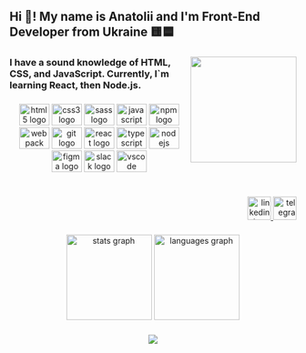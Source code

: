 <h2 align="left">Hi 👋! My name is Anatolii and I'm Front-End Developer from Ukraine 🟨🟦</h2>

###

<img align="right" height="186" src="https://media.proglib.io/posts/2019/09/23/862c8794e054ab2407425c117e8a0bd5.jpg"  />

###

<h3 align="left">I have a sound knowledge of HTML, CSS, and JavaScript. Currently, I`m learning React, then Node.js.</h3>

###

<div align="center">
  <img src="https://cdn.jsdelivr.net/gh/devicons/devicon/icons/html5/html5-original.svg" height="38" width="53" alt="html5 logo"  />
  <img src="https://cdn.jsdelivr.net/gh/devicons/devicon/icons/css3/css3-original.svg" height="38" width="53" alt="css3 logo"  />
  <img src="https://cdn.jsdelivr.net/gh/devicons/devicon/icons/sass/sass-original.svg" height="38" width="53" alt="sass logo"  />
  <img src="https://cdn.jsdelivr.net/gh/devicons/devicon/icons/javascript/javascript-original.svg" height="38" width="53" alt="javascript logo"  />
  <img src="https://cdn.jsdelivr.net/gh/devicons/devicon/icons/npm/npm-original-wordmark.svg" height="38" width="53" alt="npm logo"  />
  <img src="https://cdn.jsdelivr.net/gh/devicons/devicon/icons/webpack/webpack-original.svg" height="38" width="53" alt="webpack logo"  />
  <img src="https://cdn.jsdelivr.net/gh/devicons/devicon/icons/git/git-original.svg" height="38" width="53" alt="git logo"  />
  <img src="https://cdn.jsdelivr.net/gh/devicons/devicon/icons/react/react-original.svg" height="38" width="53" alt="react logo"  />
  <img src="https://cdn.jsdelivr.net/gh/devicons/devicon/icons/typescript/typescript-plain.svg" height="38" width="53" alt="typescript logo"  />
  <img src="https://cdn.jsdelivr.net/gh/devicons/devicon/icons/nodejs/nodejs-original.svg" height="38" width="53" alt="nodejs logo"  />
  <img src="https://cdn.jsdelivr.net/gh/devicons/devicon/icons/figma/figma-original.svg" height="38" width="53" alt="figma logo"  />
  <img src="https://cdn.jsdelivr.net/gh/devicons/devicon/icons/slack/slack-original.svg" height="38" width="53" alt="slack logo"  />
  <img src="https://cdn.jsdelivr.net/gh/devicons/devicon/icons/vscode/vscode-original.svg" height="38" width="53" alt="vscode logo"  />
</div>

###

<br clear="both">

<div align="right">
  <a href="https://www.linkedin.com/in/anatoliikobzar/" target="_blank">
    <img src="https://img.shields.io/static/v1?message=LinkedIn&logo=linkedin&label=&color=0077B5&logoColor=white&labelColor=&style=for-the-badge" height="41" alt="linkedin logo"  />
  </a>
  <a href="https://t.me/AnatoliiKobzar" target="_blank">
    <img src="https://img.shields.io/static/v1?message=Telegram&logo=telegram&label=&color=2CA5E0&logoColor=white&labelColor=&style=for-the-badge" height="41" alt="telegram logo"  />
  </a>
</div>

###

<div align="center">
  <img src="https://github-readme-stats.vercel.app/api?hide_title=false&hide_rank=false&show_icons=true&include_all_commits=true&count_private=true&disable_animations=false&theme=react&locale=en&hide_border=false&username=AnatoliiKobzar" height="150" alt="stats graph"  />
  <img src="https://github-readme-stats.vercel.app/api/top-langs?locale=en&hide_title=false&layout=compact&card_width=320&langs_count=6&theme=react&hide_border=false&username=AnatoliiKobzar" height="150" alt="languages graph"  />
</div>

###

<div align="center">
  <img src="https://visitor-badge.laobi.icu/badge?page_id=AnatoliiKobzar.AnatoliiKobzar&"  />
</div>

###
